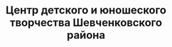 ---
title: Центр детского и юношеского творчества Шевченковского района
address: '69098, г. Запорожье, ул. Чаривная, 157-в'
tags:
  - Художественные школы
geometry:
  location:
    lat: 47.8451285
    lng: 35.2302966
  viewport:
    northeast:
      lat: 47.8464138802915
      lng: 35.2318202802915
    southwest:
      lat: 47.8437159197085
      lng: 35.2291223197085
name: Шевченковский Районный Центр Детского И Юношеского Творчества
photos:
  - height: 1080
    html_attributions:
      - >-
        <a
        href="https://maps.google.com/maps/contrib/107799906463927413912">Sergey
        Kniazev</a>
    photo_reference: >-
      CmRaAAAAX8ihsSwh7xoSVJE-WRBpVLCnTSi-KoOGUWStuOa6CwAxm48P_Cbg2aeowt_qfpfbZ7VKQYQaVUjMZi32tVGzMu_lQQYu-MjfTx5M64g6QdEYptKQCi8kJ8q87AjICSLcEhBMvqCN-jAaUwF6BLScRHXeGhRCzzhr2Kf0AKNeGdAdL1tl4fyF2w
    width: 1920
  - height: 1932
    html_attributions:
      - >-
        <a
        href="https://maps.google.com/maps/contrib/108530521426593102199">Наталья
        Колесникова</a>
    photo_reference: >-
      CmRaAAAA94uWX7arev--eRPgI6HPlvyFjGimOATPOFN5Vyd3oYt6UjJygFi-JDb3bHvJYj5i6VjvMC2t_DrQSUmAS7aCPGluhPu6IiABjTkx2E-zReNw2mFA6pbtIzGE403hMsFcEhBw37W_IvVywcLO15Y18HRIGhTbZ_jhudPeMfHy6eJa-CX0id3eyA
    width: 2576
  - height: 4032
    html_attributions:
      - >-
        <a
        href="https://maps.google.com/maps/contrib/101394166697642869940">Milana
        Paunina</a>
    photo_reference: >-
      CmRaAAAAx1LA-HgQ-lB38gyCelNGKl_OOFIcTBfnGgjDMzpLpWOP5tw6621PvWQpBReFt6oFdjrTRAkxhUwPlNeyThLNxJTQO2her-Ccax6lghHrvqt93C1pXFpCV0g3zakrPy0MEhAOg7aF_Foid9QnIXydltSoGhRwstrKxTU8TIamalJXuKGNjgXEdA
    width: 3024
  - height: 288
    html_attributions:
      - >-
        <a
        href="https://maps.google.com/maps/contrib/103584675996934426062">Саша
        Андрющенко</a>
    photo_reference: >-
      CmRaAAAAufFVKptlzpAVxSYAVerqdInEgtA2MrkOtbDFkpMSfX9lEDCSIfdeqEHWMFQquCGxwFkE87MsTc31eQDDT7YvZLB16IOvKrV1if69jWAdSWcKhHYEN29-lMoakQE3ehtlEhDnjw83krWFWwbTc_5PvTGRGhRXqdRtcFbY7T9Bcqx1S6n7iMR1kQ
    width: 1140
  - height: 3000
    html_attributions:
      - >-
        <a
        href="https://maps.google.com/maps/contrib/111535637477503532577">Tatiana
        Javorskaja</a>
    photo_reference: >-
      CmRaAAAAM_FyrmgkdUTNe1GBp_3PCMRPVwnA8-wBnJFLTI0YZmozJTC0VMMbInL4kXRhv_aPDtvnwjkHhpnwE1Hl_pInJRsxzw2qv_PG8wA4KdNmqlroPEX14YBILU0tj4nDsmDMEhDi1Byh69VXR4N3APuGs3s9GhTXLpVOyUqgaLQQn5r2f-fOPNX3CQ
    width: 4000
  - height: 3120
    html_attributions:
      - >-
        <a
        href="https://maps.google.com/maps/contrib/107430616963502415303">Alexander
        F</a>
    photo_reference: >-
      CmRaAAAAD52iweqSNyACAYqcdP5yEoh8UGMSeno_XSOFcst1sDRlubVDxO3K7wrCaO0-vqjGNfemE92VRmw3lxY04wtdgP7hEWKTTtz81p_sdDBaNwsiuf95Bp8WBwEzkbyVjRNaEhDAZYcR90TNSbWGmKs0PsSxGhS_eVmNCVcXiqQtodvZDfU3_4oCQw
    width: 4160
  - height: 1124
    html_attributions:
      - >-
        <a
        href="https://maps.google.com/maps/contrib/101394166697642869940">Milana
        Paunina</a>
    photo_reference: >-
      CmRaAAAAhDVqt_4jooSWHO0y-XLpngZZ32E51mjh9oJ8zggExz7v3ykHFpWljTU0D-xo39hsBaFGsrjPWrvNj04Gd_D8DyrNzbMXIb-eSulLAI5UAIHxV7iKGqUrwuX9i1E2Ied9EhAvnUUJJB7hcF7tK_aD1wS6GhRFMKZFbIoSNCegdKbKwk0YlO-iIw
    width: 1500
place_id: ChIJt3DaraFd3EAR54dx3I1Bm6Q

---